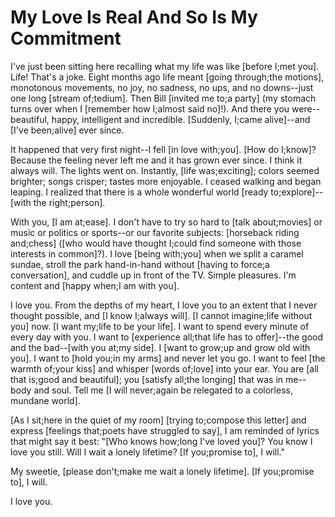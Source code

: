 # My Love Is Real And So Is My Commitment

I've just been sitting here recalling what my life was like [before I;met you]. Life! That's a joke. Eight months ago life meant [going through;the motions], monotonous movements, no joy, no sadness, no ups, and no downs--just one long [stream of;tedium]. Then Bill [invited me to;a party] (my stomach turns over when I [remember how I;almost said no]!). And there you were--beautiful, happy, intelligent and incredible. [Suddenly, I;came alive]--and [I've been;alive] ever since.

It happened that very first night--I fell [in love with;you]. [How do I;know]? Because the feeling never left me and it has grown ever since. I think it always will. The lights went on. Instantly, [life was;exciting]; colors seemed brighter; songs crisper; tastes more enjoyable. I ceased walking and began leaping. I realized that there is a whole wonderful world [ready to;explore]--[with the right;person].

With you, [I am at;ease]. I don't have to try so hard to [talk about;movies] or music or politics or sports--or our favorite subjects: [horseback riding and;chess] ([who would have thought I;could find someone with those interests in common]?). I love [being with;you] when we split a caramel sundae, stroll the park hand-in-hand without [having to force;a conversation], and cuddle up in front of the TV. Simple pleasures. I'm content and [happy when;I am with you].

I love you. From the depths of my heart, I love you to an extent that I never thought possible, and [I know I;always will]. [I cannot imagine;life without you] now. [I want my;life to be your life]. I want to spend every minute of every day with you. I want to [experience all;that life has to offer]--the good and the bad--[with you at;my side]. I [want to grow;up and grow old with you]. I want to [hold you;in my arms] and never let you go. I want to feel [the warmth of;your kiss] and whisper [words of;love] into your ear. You are [all that is;good and beautiful]; you [satisfy all;the longing] that was in me--body and soul. Tell me [I will never;again be relegated to a colorless, mundane world].

[As I sit;here in the quiet of my room] [trying to;compose this letter] and express [feelings that;poets have struggled to say], I am reminded of lyrics that might say it best: "[Who knows how;long I've loved you]? You know I love you still. Will I wait a lonely lifetime? [If you;promise to], I will."

My sweetie, [please don't;make me wait a lonely lifetime]. [If you;promise to], I will.

I love you.
